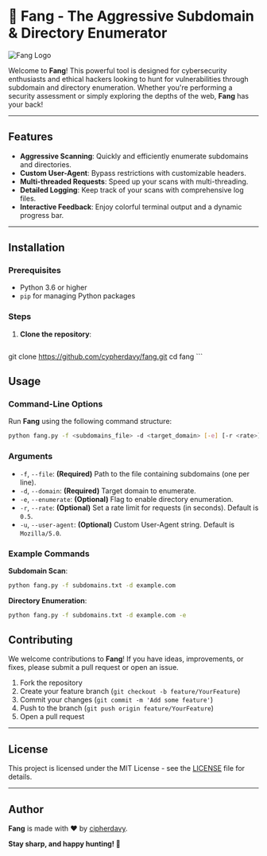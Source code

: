 # 🦷 Fang - The Aggressive Subdomain & Directory Enumerator

![Fang Logo](https://ibb.co/qypYmfH)

Welcome to **Fang**! This powerful tool is designed for cybersecurity enthusiasts and ethical hackers looking to hunt for vulnerabilities through subdomain and directory enumeration. Whether you're performing a security assessment or simply exploring the depths of the web, **Fang** has your back!

---

## Features

- **Aggressive Scanning**: Quickly and efficiently enumerate subdomains and directories.
- **Custom User-Agent**: Bypass restrictions with customizable headers.
- **Multi-threaded Requests**: Speed up your scans with multi-threading.
- **Detailed Logging**: Keep track of your scans with comprehensive log files.
- **Interactive Feedback**: Enjoy colorful terminal output and a dynamic progress bar.

---

## Installation

### Prerequisites

- Python 3.6 or higher
- `pip` for managing Python packages

### Steps

1. **Clone the repository**:
   ```bash
  git clone https://github.com/cypherdavy/fang.git
   cd fang ```

## Usage

### Command-Line Options

Run **Fang** using the following command structure:

```bash
python fang.py -f <subdomains_file> -d <target_domain> [-e] [-r <rate>] [-u <user_agent>]
```

### Arguments

- `-f`, `--file`: **(Required)** Path to the file containing subdomains (one per line).
- `-d`, `--domain`: **(Required)** Target domain to enumerate.
- `-e`, `--enumerate`: **(Optional)** Flag to enable directory enumeration.
- `-r`, `--rate`: **(Optional)** Set a rate limit for requests (in seconds). Default is `0.5`.
- `-u`, `--user-agent`: **(Optional)** Custom User-Agent string. Default is `Mozilla/5.0`.

### Example Commands

**Subdomain Scan**:
```bash
python fang.py -f subdomains.txt -d example.com
```

**Directory Enumeration**:
```bash
python fang.py -f subdomains.txt -d example.com -e
```
## Contributing

We welcome contributions to **Fang**! If you have ideas, improvements, or fixes, please submit a pull request or open an issue.

1. Fork the repository
2. Create your feature branch (`git checkout -b feature/YourFeature`)
3. Commit your changes (`git commit -m 'Add some feature'`)
4. Push to the branch (`git push origin feature/YourFeature`)
5. Open a pull request

---

## License

This project is licensed under the MIT License - see the [LICENSE](LICENSE) file for details.

---

## Author

**Fang** is made with ❤️ by [cipherdavy](https://github.com/yourusername).

**Stay sharp, and happy hunting! 🦷**
